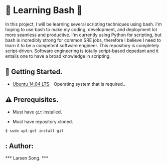 # :shell: Learning Bash :shell:

In this project, I will be learning several scripting techniques using bash.
I'm hoping to use bash to make my coding, development, and deployment lot more seamless and productive. I'm currently using Python for scripting, but bash is incredibly strong for common SRE jobs, therefore I believe I need to learn it to be a competent software engineer. This repository is completely script-driven.
Software engineering is totally script-based depedant and it entails one to have a broad knowledge in scripting.


## :running: Getting Started.

* [Ubuntu 14.04 LTS](http://releases.ubuntu.com/14.04/) - Operating system that is required..

## :warning: Prerequisites.

* Must have `git` installed.

* Must have repository cloned.

```
$ sudo apt-get install git
```

## : Author: 
 
 *** Larsen Song. ***
